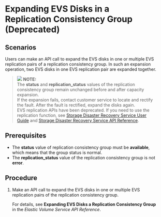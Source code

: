 # Expanding EVS Disks in a Replication Consistency Group \(Deprecated\)<a name="evs_01_0043"></a>

## Scenarios<a name="section21137677162916"></a>

Users can make an API call to expand the EVS disks in one or multiple EVS replication pairs of a replication consistency group. In such an expansion operation, two EVS disks in one EVS replication pair are expanded together.

>![](/images/icon-note.gif) **NOTE:**   
>The  **status**  and  **replication\_status**  values of the replication consistency group remain unchanged before and after capacity expansion.  
>If the expansion fails, contact customer service to locate and rectify the fault. After the fault is rectified, expand the disks again.  
>EVS replication APIs have been deprecated. If you need to use the replication function, see  [Storage Disaster Recovery Service User Guide](https://docs.otc.t-systems.com/en-us/usermanual/sdrs/en-us_topic_0125068221.html)  and  [Storage Disaster Recovery Service API Reference](https://docs.otc.t-systems.com/en-us/api/sdrs/en-us_topic_0108184470.html).  

## Prerequisites<a name="section55795759162916"></a>

-   The  **status**  value of replication consistency group must be  **available**, which means that the group status is normal.
-   The  **replication\_status**  value of the replication consistency group is not  **error**.

## Procedure<a name="section24189094163418"></a>

1.  Make an API call to expand the EVS disks in one or multiple EVS replication pairs of the replication consistency group.

    For details, see  **Expanding EVS Disks a Replication Consistency Group**  in the  _Elastic Volume Service API Reference_.


